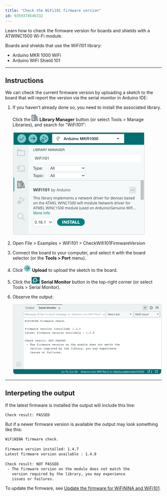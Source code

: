 ```yaml
---
title: "Check the WiFi101 firmware version"
id: 9359374546332
---
```


Learn how to check the firmware version for boards and shields with a ATWINC1500 Wi-Fi module.

Boards and shields that use the WiFi101 library:

* Arduino MKR 1000 WiFi
* Arduino WiFi Shield 101

---

## Instructions

We can check the current firmware version by uploading a sketch to the board that will report the version via the serial monitor in Arduino IDE:

1. If you haven't already done so, you need to install the associated library.

   Click the ![Library Manager icon](img/symbol_library.png) **Library Manager** button (or select Tools > Manage Libraries), and search for "WiFi101":

   ![Installing the WiFi101 library](img/install-library-wifi101.png)

1. Open File > Examples > WiFi101 > CheckWifi101FirmwareVersion

1. Connect the board to your computer, and select it with the board selector (or the **Tools > Port** menu).

1. Click ![Upload button](img/symbol_upload2.png) **Upload** to upload the sketch to the board.

1. Click the ![Serial Monitor button](img/symbol_monitor.png) **Serial Monitor** button in the top-right corner (or select Tools > Serial Monitor).

1. Observe the output:

   ![Serial monitor](img/check-firmware-version-failed.png)

---

## Interpeting the output

If the latest firmware is installed the output will include this line:

```
Check result: PASSED
```

But if a newer firmware version is available the output may look something like this:

```
WiFiNINA firmware check.

Firmware version installed: 1.4.7
Latest firmware version available : 1.4.8

Check result: NOT PASSED
 - The firmware version on the module does not match the
   version required by the library, you may experience
   issues or failures.
```

To update the firmware, see [Update the firmware for WiFiNINA and WiFi101](https://support.arduino.cc/hc/en-us/articles/360013896579-Update-the-firmware-for-WiFiNINA-and-WiFi101).
